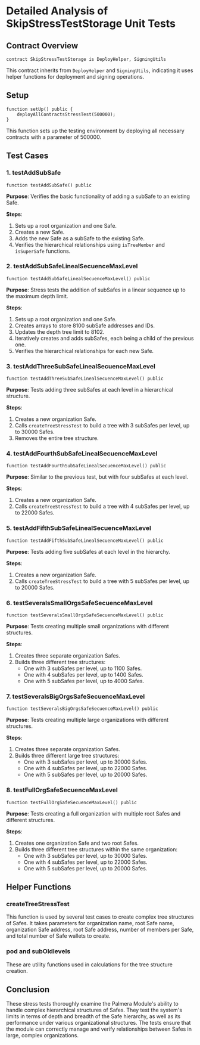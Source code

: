 # Detailed Analysis of SkipStressTestStorage Unit Tests

## Contract Overview

```solidity
contract SkipStressTestStorage is DeployHelper, SigningUtils
```

This contract inherits from `DeployHelper` and `SigningUtils`, indicating it uses helper functions for deployment and signing operations.

## Setup

```solidity
function setUp() public {
    deployAllContractsStressTest(500000);
}
```

This function sets up the testing environment by deploying all necessary contracts with a parameter of 500000.

## Test Cases

### 1. testAddSubSafe

```solidity
function testAddSubSafe() public
```

**Purpose**: Verifies the basic functionality of adding a subSafe to an existing Safe.

**Steps**:

1. Sets up a root organization and one Safe.
2. Creates a new Safe.
3. Adds the new Safe as a subSafe to the existing Safe.
4. Verifies the hierarchical relationships using `isTreeMember` and `isSuperSafe` functions.

### 2. testAddSubSafeLinealSecuenceMaxLevel

```solidity
function testAddSubSafeLinealSecuenceMaxLevel() public
```

**Purpose**: Stress tests the addition of subSafes in a linear sequence up to the maximum depth limit.

**Steps**:

1. Sets up a root organization and one Safe.
2. Creates arrays to store 8100 subSafe addresses and IDs.
3. Updates the depth tree limit to 8102.
4. Iteratively creates and adds subSafes, each being a child of the previous one.
5. Verifies the hierarchical relationships for each new Safe.

### 3. testAddThreeSubSafeLinealSecuenceMaxLevel

```solidity
function testAddThreeSubSafeLinealSecuenceMaxLevel() public
```

**Purpose**: Tests adding three subSafes at each level in a hierarchical structure.

**Steps**:

1. Creates a new organization Safe.
2. Calls `createTreeStressTest` to build a tree with 3 subSafes per level, up to 30000 Safes.
3. Removes the entire tree structure.

### 4. testAddFourthSubSafeLinealSecuenceMaxLevel

```solidity
function testAddFourthSubSafeLinealSecuenceMaxLevel() public
```

**Purpose**: Similar to the previous test, but with four subSafes at each level.

**Steps**:

1. Creates a new organization Safe.
2. Calls `createTreeStressTest` to build a tree with 4 subSafes per level, up to 22000 Safes.

### 5. testAddFifthSubSafeLinealSecuenceMaxLevel

```solidity
function testAddFifthSubSafeLinealSecuenceMaxLevel() public
```

**Purpose**: Tests adding five subSafes at each level in the hierarchy.

**Steps**:

1. Creates a new organization Safe.
2. Calls `createTreeStressTest` to build a tree with 5 subSafes per level, up to 20000 Safes.

### 6. testSeveralsSmallOrgsSafeSecuenceMaxLevel

```solidity
function testSeveralsSmallOrgsSafeSecuenceMaxLevel() public
```

**Purpose**: Tests creating multiple small organizations with different structures.

**Steps**:

1. Creates three separate organization Safes.
2. Builds three different tree structures:
   - One with 3 subSafes per level, up to 1100 Safes.
   - One with 4 subSafes per level, up to 1400 Safes.
   - One with 5 subSafes per level, up to 4000 Safes.

### 7. testSeveralsBigOrgsSafeSecuenceMaxLevel

```solidity
function testSeveralsBigOrgsSafeSecuenceMaxLevel() public
```

**Purpose**: Tests creating multiple large organizations with different structures.

**Steps**:

1. Creates three separate organization Safes.
2. Builds three different large tree structures:
   - One with 3 subSafes per level, up to 30000 Safes.
   - One with 4 subSafes per level, up to 22000 Safes.
   - One with 5 subSafes per level, up to 20000 Safes.

### 8. testFullOrgSafeSecuenceMaxLevel

```solidity
function testFullOrgSafeSecuenceMaxLevel() public
```

**Purpose**: Tests creating a full organization with multiple root Safes and different structures.

**Steps**:

1. Creates one organization Safe and two root Safes.
2. Builds three different tree structures within the same organization:
   - One with 3 subSafes per level, up to 30000 Safes.
   - One with 4 subSafes per level, up to 22000 Safes.
   - One with 5 subSafes per level, up to 20000 Safes.

## Helper Functions

### createTreeStressTest

This function is used by several test cases to create complex tree structures of Safes. It takes parameters for organization name, root Safe name, organization Safe address, root Safe address, number of members per Safe, and total number of Safe wallets to create.

### pod and subOldlevels

These are utility functions used in calculations for the tree structure creation.

## Conclusion

These stress tests thoroughly examine the Palmera Module's ability to handle complex hierarchical structures of Safes. They test the system's limits in terms of depth and breadth of the Safe hierarchy, as well as its performance under various organizational structures. The tests ensure that the module can correctly manage and verify relationships between Safes in large, complex organizations.
